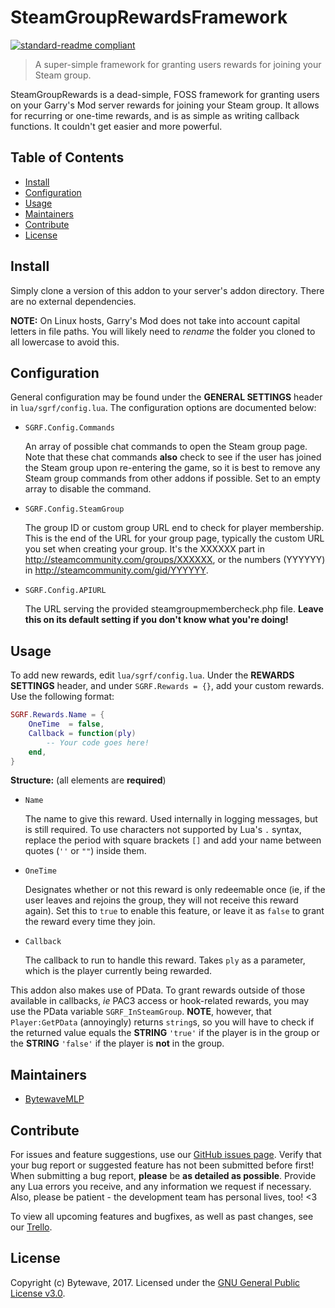 # SteamGroupRewardsFramework

[![standard-readme compliant](https://img.shields.io/badge/readme%20style-standard-brightgreen.svg?style=flat-square)](https://github.com/RichardLitt/standard-readme)

> A super-simple framework for granting users rewards for joining your Steam group.

SteamGroupRewards is a dead-simple, FOSS framework for granting users on your Garry's Mod server rewards for joining your Steam group. It allows for recurring or one-time rewards, and is as simple as writing callback functions. It couldn't get easier and more powerful.

## Table of Contents

- [Install](#install)
- [Configuration](#configuration)
- [Usage](#usage)
- [Maintainers](#maintainers)
- [Contribute](#contribute)
- [License](#license)

## Install

Simply clone a version of this addon to your server's addon directory. There are no external dependencies.

**NOTE:** On Linux hosts, Garry's Mod does not take into account capital letters in file paths. You will likely need to _rename_ the folder you cloned to all lowercase to avoid this.

## Configuration

General configuration may be found under the **GENERAL SETTINGS** header in `lua/sgrf/config.lua`. The configuration options are documented below:

- `SGRF.Config.Commands`

  An array of possible chat commands to open the Steam group page. Note that these chat commands **also** check to see if the user has joined the Steam group upon re-entering the game, so it is best to remove any Steam group commands from other addons if possible. Set to an empty array to disable the command.
  
- `SGRF.Config.SteamGroup`

  The group ID or custom group URL end to check for player membership. This is the end of the URL for your group page, typically the custom URL you set when creating your group. It's the XXXXXX part in http://steamcommunity.com/groups/XXXXXX, or the numbers (YYYYYY) in http://steamcommunity.com/gid/YYYYYY.

- `SGRF.Config.APIURL`

  The URL serving the provided steamgroupmembercheck.php file. **Leave this on its default setting if you don't know what you're doing!**

## Usage

To add new rewards, edit `lua/sgrf/config.lua`. Under the **REWARDS SETTINGS** header, and under `SGRF.Rewards = {}`, add your custom rewards. Use the following format:

```lua
SGRF.Rewards.Name = {
	OneTime  = false,
	Callback = function(ply)
		-- Your code goes here!
	end,
}
```

**Structure:** (all elements are **required**)

- `Name`

  The name to give this reward. Used internally in logging messages, but is still required. To use characters not supported by Lua's `.` syntax, replace the period with square brackets `[]` and add your name between quotes (`''` or `""`) inside them.
  
- `OneTime`

  Designates whether or not this reward is only redeemable once (ie, if the user leaves and rejoins the group, they will not receive this reward again). Set this to `true` to enable this feature, or leave it as `false` to grant the reward every time they join.

- `Callback`

  The callback to run to handle this reward. Takes `ply` as a parameter, which is the player currently being rewarded.

This addon also makes use of PData. To grant rewards outside of those available in callbacks, _ie_ PAC3 access or hook-related rewards, you may use the PData variable `SGRF_InSteamGroup`. **NOTE**, however, that `Player:GetPData` (annoyingly) returns `string`s, so you will have to check if the returned value equals the **STRING** `'true'` if the player is in the group or the **STRING** `'false'` if the player is **not** in the group.

## Maintainers

- [BytewaveMLP](https://github.com/BytewaveMLP)

## Contribute

For issues and feature suggestions, use our [GitHub issues page](https://github.com/BytewaveMLP/SteamGroupRewards/issues). Verify that your bug report or suggested feature has not been submitted before first! When submitting a bug report, **please** be **as detailed as possible**. Provide any Lua errors you receive, and any information we request if necessary. Also, please be patient - the development team has personal lives, too! <3

To view all upcoming features and bugfixes, as well as past changes, see our [Trello](https://trello.com/b/tIDu8ShH/steam-group-rewards).

## License

Copyright (c) Bytewave, 2017. Licensed under the [GNU General Public License v3.0](LICENSE).